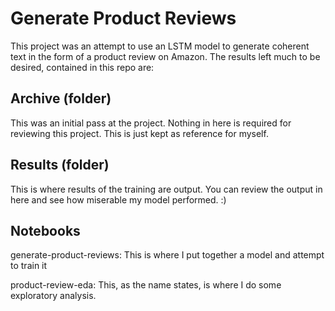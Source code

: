 # Generate Product Reviews
This project was an attempt to use an LSTM model to generate coherent text in the form of a product review on Amazon. The results left much to be desired, contained in this repo are:


## Archive (folder)
This was an initial pass at the project. Nothing in here is required for reviewing this project. This is just kept as reference for myself.

## Results (folder)
This is where results of the training are output. You can review the output in here and see how miserable my model performed. :)

## Notebooks
generate-product-reviews: This is where I put together a model and attempt to train it

product-review-eda: This, as the name states, is where I do some exploratory analysis. 
